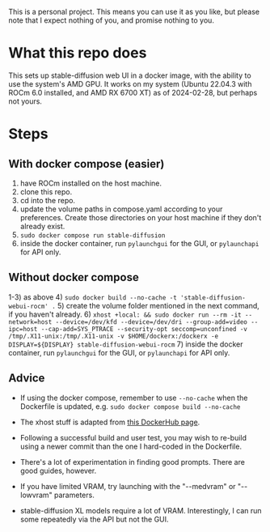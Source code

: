 This is a personal project. This means you can use it as you like, but please note that I expect nothing of you, and promise nothing to you.

# What this repo does
This sets up stable-diffusion web UI in a docker image, with the ability to use the system's AMD GPU. It works on my system (Ubuntu 22.04.3 with ROCm 6.0 installed, and AMD RX 6700 XT) as of 2024-02-28, but perhaps not yours.

# Steps
## With docker compose (easier)
1) have ROCm installed on the host machine.
2) clone this repo.
3) cd into the repo.
4) update the volume paths in compose.yaml according to your preferences. Create those directories on your host machine if they don't already exist.
5) ```sudo docker compose run stable-diffusion```
6) inside the docker container, run ```pylaunchgui``` for the GUI, or ```pylaunchapi``` for API only.

## Without docker compose
1-3) as above
4) ```sudo docker build --no-cache -t 'stable-diffusion-webui-rocm' .```
5) create the volume folder mentioned in the next command, if you haven't already.
6) ```xhost +local: && sudo docker run --rm -it --network=host --device=/dev/kfd --device=/dev/dri --group-add=video --ipc=host --cap-add=SYS_PTRACE --security-opt seccomp=unconfined -v /tmp/.X11-unix:/tmp/.X11-unix -v $HOME/dockerx:/dockerx -e DISPLAY=${DISPLAY} stable-diffusion-webui-rocm```
7) inside the docker container, run ```pylaunchgui``` for the GUI, or ```pylaunchapi``` for API only.

## Advice
- If using the docker compose, remember to use ```--no-cache``` when the Dockerfile is updated, e.g. ```sudo docker compose build --no-cache```
- The xhost stuff is adapted from [this DockerHub page](https://hub.docker.com/r/rocm/pytorch).
- Following a successful build and user test, you may wish to re-build using a newer commit than the one I hard-coded in the Dockerfile.

- There's a lot of experimentation in finding good prompts. There are good guides, however.
- If you have limited VRAM, try launching with the "--medvram" or "--lowvram" parameters.
- stable-diffusion XL models require a lot of VRAM. Interestingly, I can run some repeatedly via the API but not the GUI.
